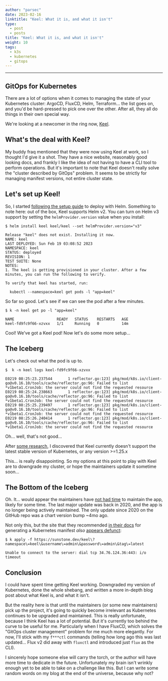 ```yaml
---
author: "parsec"
date: 2023-02-16
linktitle: "Keel: What it is, and what it isn't"
type:
  - post
  - posts
title: "Keel: What it is, and what it isn't"
weight: 10
tags:
  - k3s
  - kubernetes
  - gitops
---
```


---

## GitOps for Kubernetes

There are a lot of options when it comes to managing the state of your Kubernetes cluster: ArgoCD, FluxCD, Helm, Terraform... the list goes on, and you'd be hard-pressed to pick one over the other. After all, they all do things in their own special way.

We're looking at a newcomer in the ring now, [Keel](https://keel.sh/).

## What's the deal with Keel?

My buddy fraq mentioned that they were now using Keel at work, so I thought I'd give it a shot. They have a nice website, reasonably good looking docs, and frankly I like the idea of not having to have a CLI tool to perform operations. But it's important to note that Keel doesn't really solve the "cluster described by GitOps" problem. It seems to be strictly for managing manifest versions, not entire cluster state.

## Let's set up Keel!

So, I started [following the setup guide](https://keel.sh/docs/#deploying-with-helm) to deploy with Helm. Something to note here: out of the box, Keel supports Helm v2. You can turn on Helm v3 support by setting the `helmProvider.version` value when you install:

```shell
$ helm install keel keel/keel --set helmProvider.version="v3"

Release "keel" does not exist. Installing it now.
NAME: keel
LAST DEPLOYED: Sun Feb 19 03:08:52 2023
NAMESPACE: keel
STATUS: deployed
REVISION: 1
TEST SUITE: None
NOTES:
1. The keel is getting provisioned in your cluster. After a few minutes, you can run the following to verify.

To verify that keel has started, run:

  kubectl --namespace=keel get pods -l "app=keel"
```

So far so good. Let's see if we can see the pod after a few minutes.

```shell
$ k -n keel get po -l "app=keel"

NAME                   READY   STATUS    RESTARTS   AGE
keel-fd9fc9f66-xzvxx   1/1     Running   0          14m
```

Cool! We've got a Keel pod! Now let's do some more setup...

## The Iceberg

Let's check out what the pod is up to.

```shell
$  k -n keel logs keel-fd9fc9f66-xzvxx

E0219 08:25:23.237544       1 reflector.go:123] pkg/mod/k8s.io/client-go@v0.16.10/tools/cache/reflector.go:96: Failed to list *v1beta1.CronJob: the server could not find the requested resource
E0219 08:25:24.238663       1 reflector.go:123] pkg/mod/k8s.io/client-go@v0.16.10/tools/cache/reflector.go:96: Failed to list *v1beta1.CronJob: the server could not find the requested resource
E0219 08:25:25.239497       1 reflector.go:123] pkg/mod/k8s.io/client-go@v0.16.10/tools/cache/reflector.go:96: Failed to list *v1beta1.CronJob: the server could not find the requested resource
E0219 08:25:26.240414       1 reflector.go:123] pkg/mod/k8s.io/client-go@v0.16.10/tools/cache/reflector.go:96: Failed to list *v1beta1.CronJob: the server could not find the requested resource
```

Oh... well, that's not good...

After [some research](https://github.com/keel-hq/keel/issues/698), I discovered that Keel currently doesn't support the latest stable version of Kubernetes, or any version >=1.25.x

This... is really disappointing. So my options at this point to play with Keel are to downgrade my cluster, or hope the maintainers update it sometime soon...

## The Bottom of the Iceberg

Oh. It... would appear the maintainers have [not had time](https://github.com/keel-hq/keel/issues/677) to maintain the app, likely for some time. The last major update was back in 2020, and the app is no longer being actively maintained. The only update since 2020 on the GitHub repo was a chart version bump ~4mo ago.

Not only this, but the site that they recommended [in their docs](https://keel.sh/docs/#deploying-with-kubectl) for generating a Kubernetes manifest *also* [appears defunct](https://github.com/keel-hq/keel/issues/684):

```shell
$ k apply -f https://sunstone.dev/keel\?namespace\=keel\&username\=admin\&password\=admin\&tag\=latest

Unable to connect to the server: dial tcp 34.76.124.36:443: i/o timeout
```

## Conclusion

I could have spent time getting Keel working. Downgraded my version of Kubernetes, done the whole shebang, and written a more in-depth blog post about what Keel is, and what it isn't.

But the reality here is that until the maintainers (or some new maintainers) pick up the project, it's going to quickly become irrelevant as Kubernetes continues to be upgraded and maintained. This is really unfortunate, because I think Keel has a lot of potential. But it's currently too behind the curve to be useful for me. Particularly when I have FluxCD, which solves the "GitOps cluster management" problem for me much more elegantly. For now, I'll stick with my `f***ctl` commands (telling how long ago this was last updated... Flux v2 did away with `fluxctl` and introduced just `flux` as the CLI).

I sincerely hope someone else will carry the torch, or the author will have more time to dedicate in the future. Unfortunately my brain isn't wrinkly enough yet to be able to take on a challenge like this. But I can write some random words on my blog at the end of the universe, because why not?
